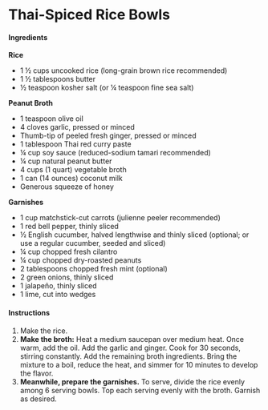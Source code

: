 # Thai-Spiced Rice Bowls

#### Ingredients

**Rice**
- 1 ½ cups uncooked rice (long-grain brown rice recommended)
- 1 ½ tablespoons butter
- ½ teaspoon kosher salt (or ¼ teaspoon fine sea salt)

**Peanut Broth**
- 1 teaspoon olive oil
- 4 cloves garlic, pressed or minced
- Thumb-tip of peeled fresh ginger, pressed or minced
- 1 tablespoon Thai red curry paste
- ¼ cup soy sauce (reduced-sodium tamari recommended)
- ¼ cup natural peanut butter
- 4 cups (1 quart) vegetable broth
- 1 can (14 ounces) coconut milk
- Generous squeeze of honey

**Garnishes**
- 1 cup matchstick-cut carrots (julienne peeler recommended)
- 1 red bell pepper, thinly sliced
- ½ English cucumber, halved lengthwise and thinly sliced (optional; or use a regular cucumber, seeded and sliced)
- ¼ cup chopped fresh cilantro
- ¼ cup chopped dry-roasted peanuts
- 2 tablespoons chopped fresh mint (optional)
- 2 green onions, thinly sliced
- 1 jalapeño, thinly sliced
- 1 lime, cut into wedges

#### Instructions

1. Make the rice.
2. **Make the broth:** Heat a medium saucepan over medium heat. Once warm, add the oil. Add the garlic and ginger. Cook for 30 seconds, stirring constantly. Add the remaining broth ingredients. Bring the mixture to a boil, reduce the heat, and simmer for 10 minutes to develop the flavor.
3. **Meanwhile, prepare the garnishes.** To serve, divide the rice evenly among 6 serving bowls. Top each serving evenly with the broth. Garnish as desired.